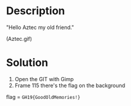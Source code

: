 # Description

"Hello Aztec my old friend."

(Aztec.gif)

# Solution

1. Open the GIT with Gimp
2. Frame 115 there's the flag on the background

flag = ```GH19{GoodOldMemories!}```
